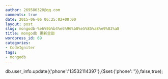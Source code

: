 ```yaml
---
author: 269586320@qq.com
comments: true
date: 2015-06-06 06:25:02+00:00
layout: post
slug: mongodb-%e6%9b%b4%e6%96%b0%e5%85%a8%e9%83%a8
title: mongodb 更新全部
wordpress_id: 69
categories:
- CodeIgniter
tags:
- mongodb
---
```






db.user_info.update({'phone':'13532114397'},{$set:{'phone':''}},false,true);

